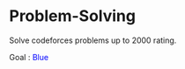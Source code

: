 # Problem-Solving

Solve codeforces problems up to 2000 rating.

Goal : <span style="color: #0000ff">Blue</span>
